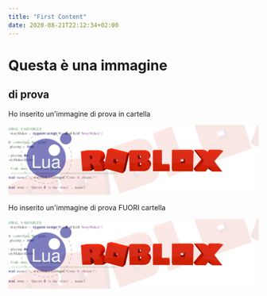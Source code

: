 ```yaml
---
title: "First Content"
date: 2020-08-21T22:12:34+02:00
---
```



# Questa è una immagine

## di prova

Ho inserito un'immagine di prova in cartella

![immagine](images/logoYT-sfondo.png)

Ho inserito un'immagine di prova FUORI cartella

![immagine](logoYT-sfondo.png)
